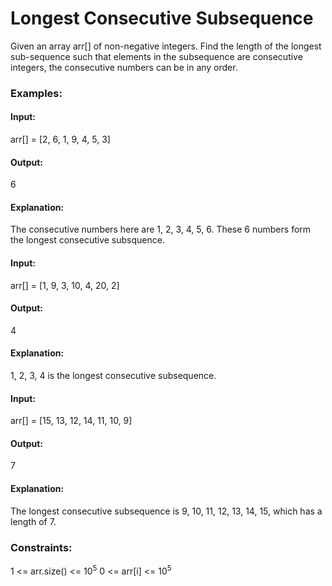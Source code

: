 # Longest Consecutive Subsequence
Given an array arr[] of non-negative integers. Find the length of the longest sub-sequence such that elements in the subsequence are consecutive integers, the consecutive numbers can be in any order.

### Examples:
#### Input:
arr[] = [2, 6, 1, 9, 4, 5, 3]
#### Output:
6
#### Explanation:
The consecutive numbers here are 1, 2, 3, 4, 5, 6. These 6 numbers form the longest consecutive subsquence.

#### Input:
arr[] = [1, 9, 3, 10, 4, 20, 2]
#### Output:
4
#### Explanation:
1, 2, 3, 4 is the longest consecutive subsequence.

#### Input:
arr[] = [15, 13, 12, 14, 11, 10, 9]
#### Output:
7
#### Explanation:
The longest consecutive subsequence is 9, 10, 11, 12, 13, 14, 15, which has a length of 7.

### Constraints:
1 <= arr.size() <= $`10^5`$
0 <= arr[i] <= $`10^5`$

